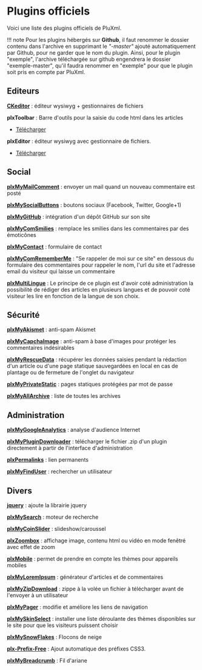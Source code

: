 # Plugins officiels

Voici une liste des plugins officiels de PluXml.

!!! note
    Pour les plugins hébergés sur __Github__, il faut renommer le dossier contenu dans l'archive en supprimant le *"-master"* ajouté automatiquement par Github, pour ne garder que le nom du plugin. Ainsi, pour le plugin "exemple", l'archive téléchargée sur github engendrera le dossier "exemple-master", qu'il faudra renommer en "exemple" pour que le plugin soit pris en compte par PluXml.

## Editeurs

[__CKeditor__](http://forum.pluxml.org/viewtopic.php?id=3394) : éditeur wysiwyg + gestionnaires de fichiers

__plxToolbar__ : Barre d'outils pour la saisie du code html dans les articles

* [Télécharger](https://github.com/Pluxopolis/plxtoolbar/releases)

__plxEditor__ : éditeur wysiwyg avec gestionnaire de fichiers.

* [Télécharger](https://github.com/Pluxopolis/plxEditor/releases)

## Social										
[__plxMyMailComment__](http://forum.pluxml.org/viewtopic.php?id=2740) : envoyer un mail quand un nouveau commentaire est posté

[__plxMySocialButtons__](http://forum.pluxml.org/viewtopic.php?id=2924) : boutons sociaux (Facebook, Twitter, Google+1)

[__plxMyGitHub__](http://code.google.com/p/my-pluxml/downloads/detail?name=plxMyGitHub.1.0.zip&can=2&q=) : intégration d'un dépôt GitHub sur son site

[__plxMyComSmilies__](http://forum.pluxml.org/viewtopic.php?id=2813) : remplace les smilies dans les commentaires par des émoticônes

[__plxMyContact__](http://forum.pluxml.org/viewtopic.php?id=2637) : formulaire de contact

[__plxMyComRememberMe__](http://forum.pluxml.org/viewtopic.php?id=3361) : "Se rappeler de moi sur ce site" en dessous du formulaire des commentaires pour rappeler le nom, l'url du site et l'adresse email du visiteur qui laisse un commentaire

[__plxMultiLingue__](http://forum.pluxml.org/viewtopic.php?id=3793) : Le principe de ce plugin est d'avoir coté administration la possibilité de rédiger des articles en plusieurs langues et de pouvoir coté visiteur les lire en fonction de la langue de son choix.

## Sécurité																	
[__plxMyAkismet__](http://forum.pluxml.org/viewtopic.php?id=2738) : anti-spam Akismet

[__plxMyCapchaImage__](http://forum.pluxml.org/viewtopic.php?id=5084) : anti-spam à base d'images pour protéger les commentaires indésirables

[__plxMyRescueData__](http://forum.pluxml.org/viewtopic.php?id=2947) : récupérer les données saisies pendant la rédaction d'un article ou d'une page statique sauvegardées en local en cas de plantage ou de fermeture de l'onglet du navigateur

[__plxMyPrivateStatic__](http://forum.pluxml.org/viewtopic.php?id=2923) : pages statiques protégées par mot de passe

[__plxMyAllArchive__](http://forum.pluxml.org/viewtopic.php?id=2745) : liste de toutes les archives

## Administration																	
[__plxMyGoogleAnalytics__](http://forum.pluxml.org/viewtopic.php?id=2739) : analyse d'audience Internet

[__plxMyPluginDownloader__](http://forum.pluxml.org/viewtopic.php?id=3378) : télécharger le fichier .zip d'un plugin directement à partir de l'interface d'administration

[__plxPermalinks__](http://forum.pluxml.org/viewtopic.php?id=3344) : lien permanents

[__plxMyFindUser__](http://forum.pluxml.org/viewtopic.php?id=3292) : rechercher un utilisateur															

## Divers																	
[__jquery__](http://telechargements.pluxml.org/plugins/official/jquery.1.7.1.zip) : ajoute la librairie jquery

[__plxMySearch__](http://forum.pluxml.org/viewtopic.php?id=3072) : moteur de recherche

[__plxMyCoinSlider__](http://code.google.com/p/my-pluxml/downloads/detail?name=plxMyCoinSlider.1.0.zip&can=2&q=) : slideshow/caroussel

[__plxZoombox__](http://code.google.com/p/my-pluxml/downloads/detail?name=plxZoombox.1.0.zip&can=2&q=) : affichage image, contenu html ou vidéo en mode fenêtré avec effet de zoom

[__plxMobile__](http://telechargements.pluxml.org/plugins/official/plxmobile.zip) : permet de prendre en compte les thèmes pour appareils mobiles

[__plxMyLoremIpsum__](http://code.google.com/p/my-pluxml/downloads/detail?name=plxMyLoremIpsum.1.0.zip&can=2&q=plxMyLoremIpsum) : générateur d'articles et de commentaires

[__plxMyZipDownload__](http://forum.pluxml.org/viewtopic.php?id=2784) : zippe à la volée un fichier à télécharger avant de l'envoyer à un utilisateur

[__plxMyPager__](http://forum.pluxml.org/viewtopic.php?id=3336) : modifie et améliore les liens de navigation

[__plxMySkinSelect__](http://forum.pluxml.org/viewtopic.php?id=2828) : installer une liste déroulante des thèmes disponibles sur le site pour que les visiteurs puissent choisir

[__plxMySnowFlakes__](http://code.google.com/p/my-pluxml/downloads/detail?name=plxMySnowFlakes.1.0.zip&can=2&q=plxMySnowFlakes) : Flocons de neige

[__plx-Prefix-Free__](http://forum.pluxml.org/viewtopic.php?id=3732) : Ajout automatique des préfixes CSS3.

[__plxMyBreadcrumb__](http://forum.pluxml.org/viewtopic.php?pid=31132#p31132) : Fil d'ariane
